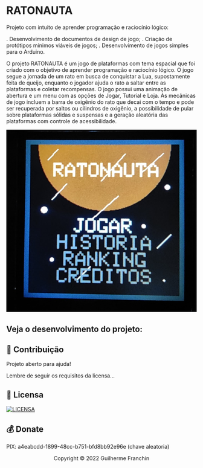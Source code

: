 # RATONAUTA

Projeto com intuito de aprender programação e raciocínio lógico:

. Desenvolvimento de documentos de design de jogo;
. Criação de protótipos mínimos viáveis de jogos;
. Desenvolvimento de jogos simples para o Arduino.


O projeto RATONAUTA é um jogo de plataformas com tema espacial que foi criado com o objetivo de aprender programação e raciocínio lógico. O jogo segue a jornada de um rato em busca de conquistar a Lua, supostamente feita de queijo, enquanto o jogador ajuda o rato a saltar entre as plataformas e coletar recompensas. O jogo possui uma animação de abertura e um menu com as opções de Jogar, Tutorial e Loja. As mecânicas de jogo incluem a barra de oxigênio do rato que decai com o tempo e pode ser recuperada por saltos ou cilindros de oxigênio, a possibilidade de pular sobre plataformas sólidas e suspensas e a geração aleatória das plataformas com controle de acessibilidade.

<img src="./ratonauta.jpg" alt="exemplo imagem">


## Veja o desenvolvimento do projeto:

## 🤝 Contribuição

Projeto aberto para ajuda!

Lembre de seguir os requisitos da licensa...

## 🔖 Licensa
[![LICENSA](https://img.shields.io/badge/Custom_GPL_3.0-E58080?style=for-the-badge&logo=bookstack&logoColor=white)](/LICENSE)

## 💰 Donate
PIX: a4eabcdd-1899-48cc-b751-bfd8bb92e96e (chave aleatoria)

<p align="center">Copyright © 2022 Guilherme Franchin</p>
